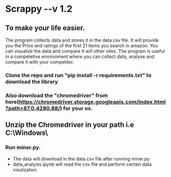 # Scrappy --v 1.2

## To make your life easier.
The program collects data and stores it in the data.csv file. It will provide you the Price and ratings of the first 21 items you search in amazon.
You can visualize the data and compare it will other sites. The program is useful in a competetive environment where you can collect data, analyse and compare it with your competitor. 

### Clone the repo and run "pip install -r requirements.txt" to download the library
### Also download the "chromedriver" from here(https://chromedriver.storage.googleapis.com/index.html?path=87.0.4280.88/) for your os.
## Unzip the Chromedriver in your path i.e C:\Windows\ 
### Run miner.py.
* The data will download in the data.csv file after running miner.py
* data_analysis.ipynb will read the csv file and perform certain data visulization